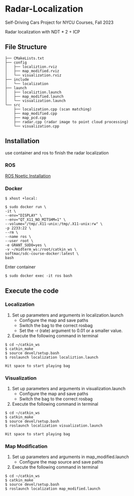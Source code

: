 # Radar-Localization
Self-Driving Cars Project for NYCU Courses, Fall 2023

Radar localization with NDT * 2 + ICP

## File Structure
```
├── CMakeLists.txt
├── config
│   ├── localiztion.rviz
│   ├── map_modified.rviz
│   └── visualization.rviz
├── include
│   └── localization
├── launch
│   ├── localiztion.launch
│   ├── map_modified.launch
│   └── visualization.launch
└── src
    ├── localization.cpp (scan matching)
    ├── map_modified.cpp
    ├── map_pcd.cpp
    ├── radar.cpp (radar image to point cloud processing)
    └── visualization.cpp
```
## Installation
use container and ros to finish the radar localization

### ROS
[ROS Noetic Installation](https://wiki.ros.org/noetic/Installation/Ubuntu)
### Docker
```
$ xhost +local:
```
```
$ sudo docker run \
-it \
--env="DISPLAY" \
--env="QT_X11_NO_MITSHM=1" \
--volume="/tmp/.X11-unix:/tmp/.X11-unix:rw" \
-p 2233:22 \
--rm \
--name ros \
--user root \
-e GRANT_SUDO=yes \
-v ~/midterm_ws:/root/catkin_ws \
softmac/sdc-course-docker:latest \
bash
```
Enter container
```
$ sudo docker exec -it ros bash
```

## Execute the code
### Localization
1. Set up parameters and arguments in localization.launch
   * Configure the map and save paths
   * Switch the bag to the correct rosbag
   * Set the -r (rate) argument to 0.01 or a smaller value.
3. Execute the following command in terminal
```
$ cd ~/catkin_ws
$ catkin_make
$ source devel/setup.bash
$ roslaunch localization localiztion.launch

Hit space to start playing bag
```
### Visualization
1. Set up parameters and arguments in visualization.launch
   * Configure the map and save paths
   * Switch the bag to the correct rosbag
3. Execute the following command in terminal
```
$ cd ~/catkin_ws
$ catkin_make
$ source devel/setup.bash
$ roslaunch localization visualization.launch

Hit space to start playing bag
```
### Map Modification
1. Set up parameters and arguments in map_modified.launch
   * Configure the map source and save paths
2. Execute the following command in terminal
```
$ cd ~/catkin_ws
$ catkin_make
$ source devel/setup.bash
$ roslaunch localization map_modified.launch
```
